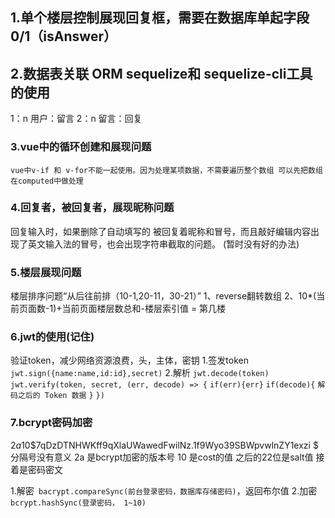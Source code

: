 ## 1.单个楼层控制展现回复框，需要在数据库单起字段0/1（isAnswer）


## 2.数据表关联 ORM sequelize和 sequelize-cli工具的使用

  1：n 用户：留言
  2：n 留言：回复


### 3.vue中的循环创建和展现问题

    vue中v-if 和 v-for不能一起使用。因为处理某项数据，不需要遍历整个数组 可以先把数组在computed中做处理


### 4.回复者，被回复者，展现昵称问题

  回复输入时，如果删除了自动填写的 被回复着昵称和冒号，而且敲好编辑内容出现了英文输入法的冒号，也会出现字符串截取的问题。 (暂时没有好的办法) 

### 5.楼层展现问题

  楼层排序问题“从后往前排（10-1,20-11，30-21）”
  1、reverse翻转数组
  2、10*(当前页面数-1)+当前页面楼层数总和-楼层索引值 = 第几楼

### 6.jwt的使用(记住)

  验证token，减少网络资源浪费，头，主体，密钥
  1.签发token `jwt.sign({name:name,id:id},secret)`
  2.解析 `jwt.decode(token)`
          `jwt.verify(token, secret, (err, decode) => {`
            `if(err){err}`
            `if(decode){`
              `解码之后的 Token 数据`
            `}`
          `})`

### 7.bcrypt密码加密
 
  $2a$10$7qDzDTNHWKff9qXlaUWawedFwilNz.1f9Wyo39SBWpvwlnZY1exzi
  $ 分隔号没有意义
  2a 是bcrypt加密的版本号
  10 是cost的值
  之后的22位是salt值
  接着是密码密文

  1.解密` bacrypt.compareSync(前台登录密码，数据库存储密码)`，返回布尔值
  2.加密`bcrypt.hashSync(登录密码， 1~10)`